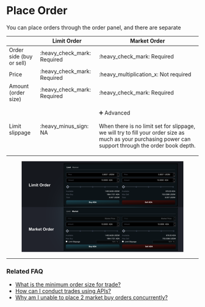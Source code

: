 # Place Order

You can place orders through the order panel, and there are separate

|                          | Limit Order                   | Market Order                                                                                                                                                                                                                                          |
| ------------------------ | ----------------------------- | ----------------------------------------------------------------------------------------------------------------------------------------------------------------------------------------------------------------------------------------------------- |
| Order side (buy or sell) | :heavy\_check\_mark: Required | :heavy\_check\_mark: Required                                                                                                                                                                                                                         |
| Price                    | :heavy\_check\_mark: Required | :heavy\_multiplication\_x: Not required                                                                                                                                                                                                               |
| Amount (order size)      | :heavy\_check\_mark: Required | :heavy\_check\_mark: Required                                                                                                                                                                                                                         |
| Limit slippage           | :heavy\_minus\_sign: NA       | <p><span data-gb-custom-inline data-tag="emoji" data-code="2795">➕</span> Advanced<br><br>When there is no limit set for slippage, we will try to fill your order size as much as your purchasing power can support through the order book depth.</p> |

<figure><img src="../../.gitbook/assets/image (2).png" alt=""><figcaption></figcaption></figure>

***

### Related FAQ

* [What is the minimum order size for trade?](../../faq/product.md#what-is-the-minimum-order-size-for-trade)
* [How can I conduct trades using APIs?](../../faq/product.md#how-can-i-conduct-trades-using-apis)
* [Why am I unable to place 2 market buy orders concurrently?](../../faq/product.md#why-am-i-unable-to-place-2-market-buy-orders-concurrently)
